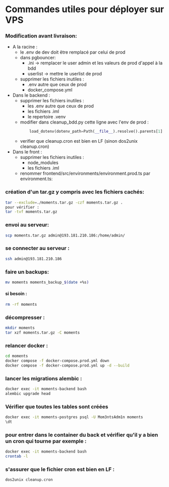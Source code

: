 # Commandes utiles pour déployer sur VPS

### Modification avant livraison:
- A la racine :
  - le .env de dev doit être remplacé par celui de prod
  - dans pgbouncer:
    - .ini -> remplacer le user admin et les valeurs de prod d'appel à la bdd
    - userlist -> mettre le userlist de prod
  - supprimer les fichiers inutiles :
    - .env autre que ceux de prod
    - docker_compose.yml
- Dans le backend :
  - supprimer les fichiers inutiles :
    - les .env autre que ceux de prod
    - les fichiers .iml
    - le repertoire .venv
  - modifier dans cleanup_bdd.py cette ligne avec l'env de prod :
    ```python
        load_dotenv(dotenv_path=Path(__file__).resolve().parents[1] / ".env.prod", override=True)
    ```
  - verifier que cleanup.cron est bien en LF (sinon dos2unix cleanup.cron)
- Dans le front :
  - supprimer les fichiers inutiles :
    - node_modules
    - les fichiers .iml
  - renommer frontend/src/environments/environment.prod.ts par environment.ts:

### création d'un tar.gz y compris avec les fichiers cachés:
```bash
tar --exclude=./moments.tar.gz -czf moments.tar.gz .
pour vérifier :
tar -tvf moments.tar.gz
```

### envoi au serveur:
```bash
scp moments.tar.gz admin@193.181.210.186:/home/admin/
```

### se connecter au serveur :
```bash
ssh admin@193.181.210.186
```

### faire un backups:
```bash
mv moments moments_backup_$(date +%s)
```
#### si besoin :
```bash
rm -rf moments
```

### décompresser :
```bash
mkdir moments
tar xzf moments.tar.gz -C moments
```

### relancer docker :
```bash
cd moments
docker compose -f docker-compose.prod.yml down
docker compose -f docker-compose.prod.yml up -d --build
```

### lancer les migrations alembic :
```bash
docker exec -it moments-backend bash
alembic upgrade head
```

### Vérifier que toutes les tables sont créées
```bash
docker exec -it moments-postgres psql -U Mom3ntsAdm1n moments
\dt
```

### pour entrer dans le container du back et vérifier qu'il y a bien un cron qui tourne par exemple :
```bash
docker exec -it moments-backend bash
crontab -l
```

### s'assurer que le fichier cron est bien en LF :
```bash
dos2unix cleanup.cron
```
